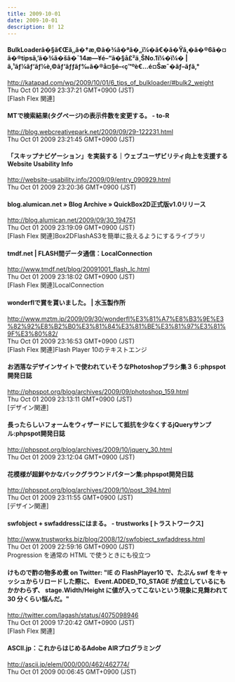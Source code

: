 ```yaml
---
title: 2009-10-01
date: 2009-10-01
description: B! 12
---
```


#### BulkLoaderã�§ã€Œã‚‚ã�†æ‚©ã�¾ã�ªã�„ï¼�ã€�ã�Ÿã‚�ã�®6ã�¤ã�®tipsã‚’ã�¾ã�šã�¯14æ—¥é–“ã�§å£²ä¸ŠNo.1ï¼�ï¼� | ã‚¹ãƒ¼ãƒ‘ãƒ¼è‚©ãƒ‘ãƒƒãƒ‰ã�®å¤§é–‹ç™ºè€…é¤Šæˆ�ãƒ–ãƒ­ã‚°
http://katapad.com/wp/2009/10/01/6_tips_of_bulkloader/#bulk2_weight<br>
Thu Oct 01 2009 23:37:21 GMT+0900 (JST)<br>
[Flash Flex 関連]


#### MTで検索結果(タグページ)の表示件数を変更する。 - to-R
http://blog.webcreativepark.net/2009/09/29-122231.html<br>
Thu Oct 01 2009 23:21:45 GMT+0900 (JST)<br>


#### 「スキップナビゲーション」を実装する｜ウェブユーザビリティ向上を支援するWebsite Usability Info
http://website-usability.info/2009/09/entry_090929.html<br>
Thu Oct 01 2009 23:20:36 GMT+0900 (JST)<br>


#### blog.alumican.net  » Blog Archive   » QuickBox2D正式版v1.0リリース
http://blog.alumican.net/2009/09/30_194751<br>
Thu Oct 01 2009 23:19:09 GMT+0900 (JST)<br>
[Flash Flex 関連]Box2DFlashAS3を簡単に扱えるようにするライブラリ


#### tmdf.net  |  FLASH間データ通信：LocalConnection
http://www.tmdf.net/blog/20091001_flash_lc.html<br>
Thu Oct 01 2009 23:18:02 GMT+0900 (JST)<br>
[Flash Flex 関連]LocalConnection


#### wonderflで賞を貰いました。 | 水玉製作所
http://www.mztm.jp/2009/09/30/wonderfl%E3%81%A7%E8%B3%9E%E3%82%92%E8%B2%B0%E3%81%84%E3%81%BE%E3%81%97%E3%81%9F%E3%80%82/<br>
Thu Oct 01 2009 23:16:53 GMT+0900 (JST)<br>
[Flash Flex 関連]Flash Player 10のテキストエンジ


#### お洒落なデザインサイトで使われていそうなPhotoshopブラシ集３６:phpspot開発日誌
http://phpspot.org/blog/archives/2009/09/photoshop_159.html<br>
Thu Oct 01 2009 23:13:11 GMT+0900 (JST)<br>
[デザイン関連]


#### 長ったらしいフォームをウィザードにして抵抗を少なくするjQueryサンプル:phpspot開発日誌
http://phpspot.org/blog/archives/2009/10/jquery_30.html<br>
Thu Oct 01 2009 23:12:04 GMT+0900 (JST)<br>


#### 花模様が超鮮やかなバックグラウンドパターン集:phpspot開発日誌
http://phpspot.org/blog/archives/2009/10/post_394.html<br>
Thu Oct 01 2009 23:11:55 GMT+0900 (JST)<br>
[デザイン関連]


#### swfobject + swfaddressにはまる。 - trustworks [トラストワークス]
http://www.trustworks.biz/blog/2008/12/swfobject_swfaddress.html<br>
Thu Oct 01 2009 22:59:16 GMT+0900 (JST)<br>
Progression を通常の HTML で使うときにも役立つ


#### けもので酢の物多め煮 on Twitter: "IE の FlashPlayer10 で、たぶん swf をキャッシュからリロードした際に、 Event.ADDED_TO_STAGE が成立しているにもかかわらず、 stage.Width/Height に値が入ってこないという現象に見舞われて 30 分くらい悩んだ。"
http://twitter.com/lagash/status/4075098946<br>
Thu Oct 01 2009 17:20:42 GMT+0900 (JST)<br>
[Flash Flex 関連]


#### ASCII.jp：これからはじめるAdobe AIRプログラミング　
http://ascii.jp/elem/000/000/462/462774/<br>
Thu Oct 01 2009 00:06:45 GMT+0900 (JST)<br>


